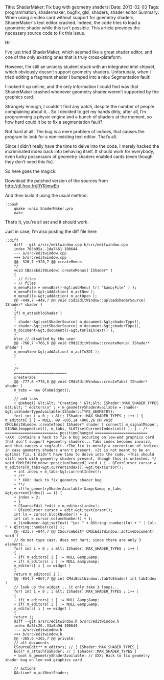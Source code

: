Title: ShaderMaker: Fix bug with geometry shaders!
Date: 2013-02-03 
Tags: programmation, shadermaker, bugfix, glsl, shaders, shader editor 
Summary: When using a video card without support for goemetry shaders,
ShaderMaker's text editor crashed. Indeed, the code tries to load a geometric
shader while this isn't possible. This article provides the necessary source
code to fix this issue. 

Hi!

I’ve just tried ShaderMaker, which seemed like a great shader editor, and one of the only existing ones that is truly cross-plateform.

However, I’m still an unlucky student stuck with an integrated intel chipset, which obviously doesn’t support geometry shaders. Unfortunaly, when I tried editing a fragment shader  I bumped into a nice Segmentation fault!

I looked it up online, and the only information I could find was that ShaderMaker crashed whenever geometry shader weren’t supported by the graphics card.

Strangely enough, I couldn’t find any patch, despite the number of people complaining about it… So I decided to get my hands dirty, after all, I’m programming a physic engine and a bunch of shaders at the moment, so how hard could it be to fix a segmentation fault?

Not hard at all! The bug is a mere problem of indices, that causes the program to look for a non-existing text editor. That’s all.

Since I didn’t really have the time to delve into the code, I merely hacked the incriminated index back into behaving itself. It should work for everybody, even lucky possessors of geometry shaders enabled cards (even though they don’t need this fix).

So here goes the magick:

Download the patched version of the sources from <http://dl.free.fr/jRYRjmwEb>

And then build it using the usual method:

    ::bash
        qmake -unix ShaderMaker.pro
        make

That’s it, you’re all set and it should work.

Just in case, I’m also posting the diff file here

    ::diff
        diff --git a/src/editwindow.cpp b/src/editwindow.cpp
        index 703b95a..1da7461 100644
        --- a/src/editwindow.cpp
        +++ b/src/editwindow.cpp
        @@ -320,7 +320,7 @@ createMenus
        */
        void CBaseEditWindow::createMenus( IShader* )
        {
        - // files
        + // files
        m_menuFile = menuBar()-&gt;addMenu( tr( "&amp;File" ) );
        m_menuFile-&gt;addAction( m_actNew );
        m_menuFile-&gt;addAction( m_actOpen );
        @@ -449,7 +449,7 @@ void CSdiEditWindow::uploadShaderSource( IShader* shader )
        {
        if( m_attachToShader )
        {
        - shader-&gt;setShaderSource( m_document-&gt;shaderType(),
        + shader-&gt;setShaderSource( m_document-&gt;shaderType(),
        m_document-&gt;document()-&gt;toPlainText() );
        }
        else // disabled by the user
        @@ -766,7 +766,6 @@ void CMdiEditWindow::createMenus( IShader* shader )
        m_menuView-&gt;addAction( m_actToSDI );
        }
         
        -
        /*
        ========================
        createTabs
        @@ -777,6 +776,8 @@ void CMdiEditWindow::createTabs( IShader* shader )
        m_tabs = new QTabWidget();
         
        // add tabs
        + qDebug() &lt;&lt; "Creating " &lt;&lt; IShader::MAX_SHADER_TYPES &lt;&lt; " editors\n" ; + m_geometryShaderAvailable = shader-&gt;isShaderTypeAvailable(IShader::TYPE_GEOMETRY);
        for( int i = 0 ; i &lt; IShader::MAX_SHADER_TYPES ; i++ ) { m_editors[ i ] = NULL; @@ -805,14 +806,26 @@ void CMdiEditWindow::createTabs( IShader* shader ) connect( m_signalMapper, SIGNAL(mapped(int)), m_tabs, SLOT(setCurrentIndex(int)) ); } - /* ======================== positionChanged ======================== +XXX: Contains a hack to fix a bug occuring on low-end graphics card that don't support +geometry shaders... Tabs index becomes invalid, and thus causes a segfault. +The fix is merely a correction of indices in case geometry shaders aren't present. +It is not meant to be an optimal fix, I didn't have time to delve into the code. +This should still work with geometry shaders present, though this is untested. */ void CMdiEditWindow::positionChanged( void ) { - QTextCursor cursor = m_editors[m_tabs-&gt;currentIndex()]-&gt;textCursor();
        + int index = m_tabs-&gt;currentIndex();
        + /**
        + * XXX: Hack to fix geometry shader bug
        + **/
        + if(!m_geometryShaderAvailable &amp;&amp; m_tabs-&gt;currentIndex() == 1) {
        + index = 2;
        + }
        + CSourceEdit *edit = m_editors[index];
        + QTextCursor cursor = edit-&gt;textCursor();
        int ln = cursor.blockNumber() + 1;
        int col = cursor.columnNumber() + 1;
        m_lineNumber-&gt;setText( "Ln: " + QString::number(ln) + " | Col: " + QString::number(col) );
        @@ -831,7 +844,7 @@ CSourceEdit* CMdiEditWindow::activeDocument( void )
        // do not type cast. does not hurt, since there are only 3 elements...
        for( int i = 0 ; i &lt; IShader::MAX_SHADER_TYPES ; i++ )
        {
        - if( m_editors[ i ] != NULL &amp;&amp;
        + if( m_editors[ i ] != NULL &amp;&amp;
        m_editors[ i ] == widget )
        {
        return m_editors[ i ];
        @@ -854,7 +867,7 @@ int CMdiEditWindow::tabToShader( int tabIndex )
        // look up the widget... it only take 3 loops...
        for( int i = 0 ; i &lt; IShader::MAX_SHADER_TYPES ; i++ )
        {
        - if( m_editors[ i ] != NULL &amp;&amp;
        + if( m_editors[ i ] != NULL &amp;&amp;
        m_editors[ i ] == widget )
        {
        return i;
        diff --git a/src/editwindow.h b/src/editwindow.h
        index 0a5fc20..33a8a9d 100644
        --- a/src/editwindow.h
        +++ b/src/editwindow.h
        @@ -305,6 +305,7 @@ private:
        // all documents
        CSourceEdit** m_editors; // [ IShader::MAX_SHADER_TYPES ]
        bool* m_attachToShader; // [ IShader::MAX_SHADER_TYPES ]
        + bool m_geometryShaderAvailable; // XXX: Hack to fix geometry shader bug on low end graphics card
         
        // actions
        QAction* m_actNextShader;


